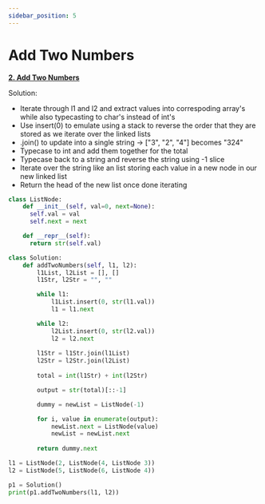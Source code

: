 ```yaml
---
sidebar_position: 5
---
```


# Add Two Numbers

**[2. Add Two Numbers](https://leetcode.com/problems/add-two-numbers/)**

Solution:
 - Iterate through l1 and l2 and extract values into correspoding array's while also typecasting to char's instead of int's
 - Use insert(0) to emulate using a stack to reverse the order that they are stored as we iterate over the linked lists
 - .join() to update into a single string -> ["3", "2", "4"] becomes "324"
 - Typecase to int and add them together for the total
 - Typecase back to a string and reverse the string using -1 slice
 - Iterate over the string like an list storing each value in a new node in our new linked list
 - Return the head of the new list once done iterating

```python title="Output: 7->0->8"
class ListNode:
    def __init__(self, val=0, next=None):
      self.val = val
      self.next = next

    def __repr__(self):
      return str(self.val)

class Solution:
    def addTwoNumbers(self, l1, l2):
        l1List, l2List = [], []
        l1Str, l2Str = "", ""

        while l1:
            l1List.insert(0, str(l1.val))
            l1 = l1.next

        while l2:
            l2List.insert(0, str(l2.val))
            l2 = l2.next
        
        l1Str = l1Str.join(l1List)
        l2Str = l2Str.join(l2List)
    
        total = int(l1Str) + int(l2Str)

        output = str(total)[::-1]

        dummy = newList = ListNode(-1)

        for i, value in enumerate(output):
            newList.next = ListNode(value)
            newList = newList.next
        
        return dummy.next

l1 = ListNode(2, ListNode(4, ListNode 3))
l2 = ListNode(5, ListNode(6, ListNode 4))

p1 = Solution()
print(p1.addTwoNumbers(l1, l2))
```
